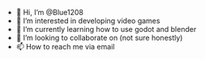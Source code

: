 - 👋 Hi, I’m @Blue1208
- 👀 I’m interested in developing video games
- 🌱 I’m currently learning how to use godot and blender
- 💞️ I’m looking to collaborate on (not sure honestly) 
- 📫 How to reach me via email

<!---
Blue1208/Blue1208 is a ✨ special ✨ repository because its `README.md` (this file) appears on your GitHub profile.
You can click the Preview link to take a look at your changes.
--->
